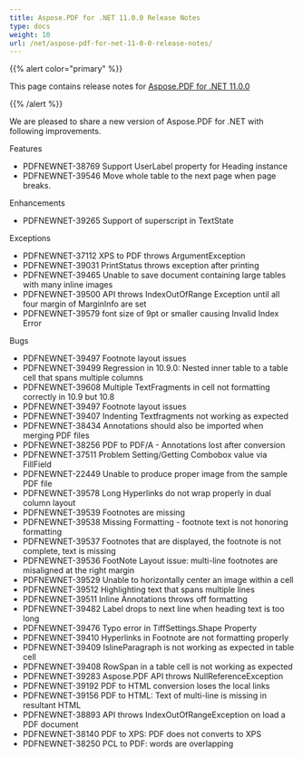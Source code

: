 ```yaml
---
title: Aspose.PDF for .NET 11.0.0 Release Notes
type: docs
weight: 10
url: /net/aspose-pdf-for-net-11-0-0-release-notes/
---
```


{{% alert color="primary" %}} 

This page contains release notes for [Aspose.PDF for .NET 11.0.0](http://www.aspose.com/downloads/pdf/net/new-releases/aspose.pdf-for-.net-11.0.0/)

{{% /alert %}} 

We are pleased to share a new version of Aspose.PDF for .NET with following improvements.

Features

- PDFNEWNET-38769 Support UserLabel property for Heading instance
- PDFNEWNET-39546 Move whole table to the next page when page breaks.

Enhancements

- PDFNEWNET-39265 Support of superscript in TextState

Exceptions

- PDFNEWNET-37112 XPS to PDF throws ArgumentException
- PDFNEWNET-39031 PrintStatus throws exception after printing
- PDFNEWNET-39465 Unable to save document containing large tables with many inline images
- PDFNEWNET-39500 API throws IndexOutOfRange Exception until all four margin of MarginInfo are set
- PDFNEWNET-39579 font size of 9pt or smaller causing Invalid Index Error

Bugs

- PDFNEWNET-39497 Footnote layout issues
- PDFNEWNET-39499 Regression in 10.9.0: Nested inner table to a table cell that spans multiple columns
- PDFNEWNET-39608 Multiple TextFragments in cell not formatting correctly in 10.9 but 10.8
- PDFNEWNET-39497 Footnote layout issues
- PDFNEWNET-39407 Indenting Textfragments not working as expected
- PDFNEWNET-38434 Annotations should also be imported when merging PDF files
- PDFNEWNET-38256 PDF to PDF/A - Annotations lost after conversion
- PDFNEWNET-37511 Problem Setting/Getting Combobox value via FillField
- PDFNEWNET-22449 Unable to produce proper image from the sample PDF file
- PDFNEWNET-39578 Long Hyperlinks do not wrap properly in dual column layout
- PDFNEWNET-39539 Footnotes are missing
- PDFNEWNET-39538 Missing Formatting - footnote text is not honoring formatting
- PDFNEWNET-39537 Footnotes that are displayed, the footnote is not complete, text is missing
- PDFNEWNET-39536 FootNote Layout issue: multi-line footnotes are misaligned at the right margin
- PDFNEWNET-39529 Unable to horizontally center an image within a cell
- PDFNEWNET-39512 Highlighting text that spans multiple lines
- PDFNEWNET-39511 Inline Annotations throws off formatting
- PDFNEWNET-39482 Label drops to next line when heading text is too long
- PDFNEWNET-39476 Typo error in TiffSettings.Shape Property
- PDFNEWNET-39410 Hyperlinks in Footnote are not formatting properly
- PDFNEWNET-39409 IsIineParagraph is not working as expected in table cell
- PDFNEWNET-39408 RowSpan in a table cell is not working as expected
- PDFNEWNET-39283 Aspose.PDF API throws NullReferenceException
- PDFNEWNET-39192 PDF to HTML conversion loses the local links
- PDFNEWNET-39156 PDF to HTML: Text of multi-line is missing in resultant HTML
- PDFNEWNET-38893 API throws IndexOutOfRangeException on load a PDF document
- PDFNEWNET-38140 PDF to XPS: PDF does not converts to XPS
- PDFNEWNET-38250 PCL to PDF: words are overlapping
